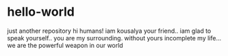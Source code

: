 # hello-world
just another repository
hi humans!
iam kousalya your friend.. iam glad to speak yourself..
you are my surrounding. without yours incomplete my life...  
we are the powerful weapon in our world
